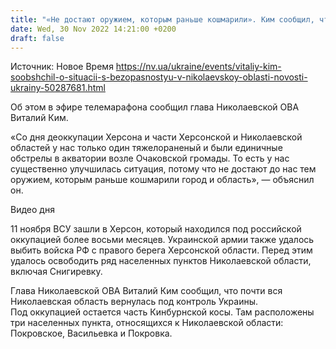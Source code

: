 ```yaml
---
title: "«Не достают оружием, которым раньше кошмарили». Ким сообщил, что ситуация в Николаевской области улучшилась"
date: Wed, 30 Nov 2022 14:21:00 +0200
draft: false
---
```

Источник: Новое Время https://nv.ua/ukraine/events/vitaliy-kim-soobshchil-o-situacii-s-bezopasnostyu-v-nikolaevskoy-oblasti-novosti-ukrainy-50287681.html


 Об этом в эфире телемарафона сообщил глава Николаевской ОВА Виталий Ким.

«Со дня деоккупации Херсона и части Херсонской и Николаевской областей у нас только один тяжелораненый и были единичные обстрелы в акватории возле Очаковской громады. То есть у нас существенно улучшилась ситуация, потому что не достают до нас тем оружием, которым раньше кошмарили город и область», — объяснил он.

 Видео дня   

11 ноября ВСУ зашли в Херсон, который находился под российской оккупацией более восьми месяцев. Украинской армии также удалось выбить войска РФ с правого берега Херсонской области. Перед этим удалось освободить ряд населенных пунктов Николаевской области, включая Снигиревку.

Глава Николаевской ОВА Виталий Ким сообщил, что почти вся Николаевская область вернулась под контроль Украины. Под оккупацией остается часть Кинбурнской косы. Там расположены три населенных пункта, относящихся к Николаевской области: Покровское, Васильевка и Покровка.
